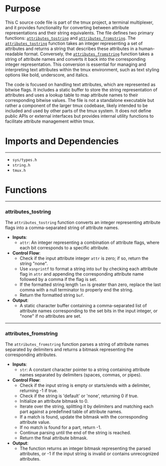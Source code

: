 # Purpose
This C source code file is part of the tmux project, a terminal multiplexer, and it provides functionality for converting between attribute representations and their string equivalents. The file defines two primary functions: [`attributes_tostring`](#attributes_tostring) and [`attributes_fromstring`](#attributes_fromstring). The [`attributes_tostring`](#attributes_tostring) function takes an integer representing a set of attributes and returns a string that describes these attributes in a human-readable format. Conversely, the [`attributes_fromstring`](#attributes_fromstring) function takes a string of attribute names and converts it back into the corresponding integer representation. This conversion is essential for managing and interpreting text attributes within the tmux environment, such as text styling options like bold, underscore, and italics.

The code is focused on handling text attributes, which are represented as bitwise flags. It includes a static buffer to store the string representation of attributes and uses a lookup table to map attribute names to their corresponding bitwise values. The file is not a standalone executable but rather a component of the larger tmux codebase, likely intended to be included and used by other parts of the tmux system. It does not define public APIs or external interfaces but provides internal utility functions to facilitate attribute management within tmux.
# Imports and Dependencies

---
- `sys/types.h`
- `string.h`
- `tmux.h`


# Functions

---
### attributes_tostring<!-- {{#callable:attributes_tostring}} -->
The `attributes_tostring` function converts an integer representing attribute flags into a comma-separated string of attribute names.
- **Inputs**:
    - `attr`: An integer representing a combination of attribute flags, where each bit corresponds to a specific attribute.
- **Control Flow**:
    - Check if the input attribute integer `attr` is zero; if so, return the string "none".
    - Use `xsnprintf` to format a string into `buf` by checking each attribute flag in `attr` and appending the corresponding attribute name followed by a comma if the flag is set.
    - If the formatted string length `len` is greater than zero, replace the last comma with a null terminator to properly end the string.
    - Return the formatted string `buf`.
- **Output**:
    - A static character buffer containing a comma-separated list of attribute names corresponding to the set bits in the input integer, or "none" if no attributes are set.


---
### attributes_fromstring<!-- {{#callable:attributes_fromstring}} -->
The `attributes_fromstring` function parses a string of attribute names separated by delimiters and returns a bitmask representing the corresponding attributes.
- **Inputs**:
    - `str`: A constant character pointer to a string containing attribute names separated by delimiters (spaces, commas, or pipes).
- **Control Flow**:
    - Check if the input string is empty or starts/ends with a delimiter, returning -1 if true.
    - Check if the string is 'default' or 'none', returning 0 if true.
    - Initialize an attribute bitmask to 0.
    - Iterate over the string, splitting it by delimiters and matching each part against a predefined table of attribute names.
    - If a match is found, update the bitmask with the corresponding attribute value.
    - If no match is found for a part, return -1.
    - Continue parsing until the end of the string is reached.
    - Return the final attribute bitmask.
- **Output**:
    - The function returns an integer bitmask representing the parsed attributes, or -1 if the input string is invalid or contains unrecognized attributes.


